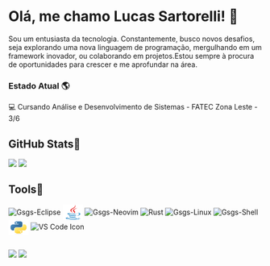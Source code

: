 <!--
**VonLanplace/VonLanplace** is a ✨ _special_ ✨ repository because its `README.md` (this file) appears on your GitHub profile.

Here are some ideas to get you started:

- 🔭 I’m currently working on ...
- 🌱 I’m currently learning ...
- 👯 I’m looking to collaborate on ...
- 🤔 I’m looking for help with ...
- 💬 Ask me about ...
- 📫 How to reach me: ...
- 😄 Pronouns: ...
- ⚡ Fun fact: ...
-->
# Olá, me chamo Lucas Sartorelli! 👋

Sou um entusiasta da tecnologia. Constantemente, busco novos desafios, seja explorando uma nova linguagem de programação, mergulhando em um framework inovador, ou colaborando em projetos.Estou sempre à procura de oportunidades para crescer e me aprofundar na área.

### Estado Atual :earth_americas:
💻 Cursando Análise e Desenvolvimento de Sistemas - FATEC Zona Leste - 3/6

## GitHub Stats💫

<div>
   <img height="180em" src="https://github-readme-stats.vercel.app/api?username=VonLanplace&show_icons=true&theme=dracula">
   <img height="180em" src="https://github-readme-stats.vercel.app/api/top-langs/?username=VonLanplace&show_icons=true&theme=dracula&layout=compact">
</div>

## Tools🔨

<div style="display: inline_block">
   <img align="center" alt="Gsgs-Eclipse" height="30" width="40" src="https://cdn.jsdelivr.net/gh/devicons/devicon/icons/eclipse/eclipse-plain.svg">
   <img align="center" alt="Gsgs-Java" height="30" width="40" src="https://raw.githubusercontent.com/devicons/devicon/master/icons/java/java-original.svg">
  <img align="center" alt="Gsgs-Neovim" height="30" width="40" src="https://cdn.jsdelivr.net/gh/devicons/devicon/icons/neovim/neovim-plain.svg">
   <img align="center" alt="Rust" height="30" width="40" src="https://cdn.jsdelivr.net/gh/devicons/devicon/icons/rust/rust-original.svg">
   <img align="center" alt="Gsgs-Linux" height="30" width="40" src="https://cdn.jsdelivr.net/gh/devicons/devicon/icons/linux/linux-original.svg">
   <img align="center" alt="Gsgs-Shell" height="30" width="40" src="https://cdn.jsdelivr.net/gh/devicons/devicon/icons/bash/bash-original.svg">
   <img align="center" alt="Gsgs-Python" height="30" width="40" 
src="https://raw.githubusercontent.com/devicons/devicon/master/icons/python/python-original.svg">
  <img src="https://cdn.jsdelivr.net/gh/devicons/devicon/icons/vscode/vscode-original.svg" alt="VS Code Icon" height="40" width="40">

<!--
## Estudos :mortar_board:
-->

##

<div>
  <a href = "mailto:lucaspmsartorelli@gmail.com"><img src="https://img.shields.io/badge/-Gmail-%23333?style=for-the-badge&logo=gmail&logoColor=white" target="_blank"></a>
  <a href="https://www.linkedin.com/in/lucas-p-m-sartorelli/" target="_blank"><img src="https://img.shields.io/badge/-LinkedIn-%230077B5?style=for-the-badge&logo=linkedin&logoColor=white" target="_blank"></a>
</div>
